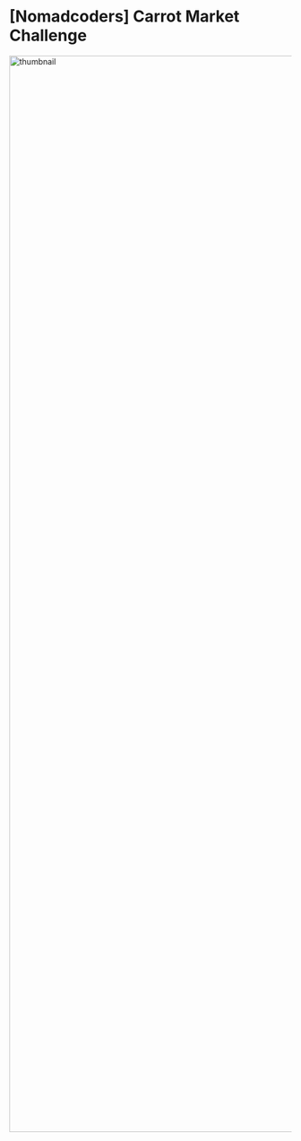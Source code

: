 # [Nomadcoders] Carrot Market Challenge

<img width="1920" alt="thumbnail" src="https://github.com/designsoo/carrot-market/assets/77719310/29f62818-d2e8-48a9-87b8-d3ea9fe2b3de">
